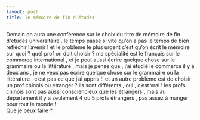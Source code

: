 ```yaml
---
layout: post
title: le mémoire de fin d études
---
```


<p>Demain on aura une conférence sur le choix du titre de mémoire de fin d&#39;études universitaire . le temps passe si vite qu’on a pas le temps de bien réfléchir l’avenir ! et le problème le plus urgent c’est qu’on écrit le mémoire sur quoi ? quel prof on doit choisir ? ma spécialité est le français sur le commerce international , et je peut aussi écrire quelque chose sur le grammaire ou la littérature , mais je pense que , j’ai étudié le commerce il y a deux ans , je ne veux pas écrire quelque chose sur le grammaire ou la littérature , c’est pas ce que j’ai appris !! et un autre problème est de choisir un prof chinois ou étranger ? ils sont différents , oui , c’est vrai ! les profs chinois sont pas aussi consciencieux que les étrangers , mais au département il y a seulement 4 ou 5 profs étrangers , pas assez à manger pour tout le monde !<br />Que je peux faire ?</p>
